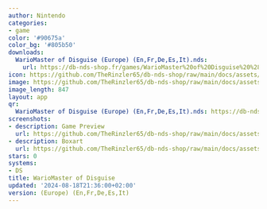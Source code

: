 ```yaml
---
author: Nintendo
categories:
- game
color: '#90675a'
color_bg: '#805b50'
downloads:
  WarioMaster of Disguise (Europe) (En,Fr,De,Es,It).nds:
    url: https://db-nds-shop.fr/games/WarioMaster%20of%20Disguise%20%28Europe%29%20%28En%2CFr%2CDe%2CEs%2CIt%29.nds
icon: https://github.com/TheRinzler65/db-nds-shop/raw/main/docs/assets/images/icons/wariomasterofdisguise.png
image: https://github.com/TheRinzler65/db-nds-shop/raw/main/docs/assets/images/icons/wariomasterofdisguise.png
image_length: 847
layout: app
qr:
  WarioMaster of Disguise (Europe) (En,Fr,De,Es,It).nds: https://db-nds-shop.fr/assets/images/qr/wariomaster-of-disguise-europe-enfrdeesit-nds.png
screenshots:
- description: Game Preview
  url: https://github.com/TheRinzler65/db-nds-shop/raw/main/docs/assets/images/screenshots/wariomasterofdisguise/wariomasterofdisguise.png
- description: Boxart
  url: https://github.com/TheRinzler65/db-nds-shop/raw/main/docs/assets/images/boxart/WarioMaster%20of%20Disguise%20(Europe)%20(En%2CFr%2CDe%2CEs%2CIt).nds.png
stars: 0
systems:
- DS
title: WarioMaster of Disguise
updated: '2024-08-18T21:36:00+02:00'
version: (Europe) (En,Fr,De,Es,It)
---
```

